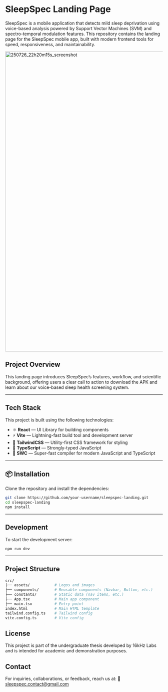 # SleepSpec Landing Page

SleepSpec is a mobile application that detects mild sleep deprivation using voice-based analysis powered by Support Vector Machines (SVM) and spectro-temporal modulation features. This repository contains the landing page for the SleepSpec mobile app, built with modern frontend tools for speed, responsiveness, and maintainability.

<img width="1904" height="958" alt="250726_22h20m15s_screenshot" src="https://github.com/user-attachments/assets/ea912e99-17b8-4433-be5b-c9acec919bd6" />

## Project Overview

This landing page introduces SleepSpec’s features, workflow, and scientific background, offering users a clear call to action to download the APK and learn about our voice-based sleep health screening system.

---

## Tech Stack

This project is built using the following technologies:

- ⚛️ **React** — UI Library for building components
- ⚡ **Vite** — Lightning-fast build tool and development server
- 🎨 **TailwindCSS** — Utility-first CSS framework for styling
- 🧪 **TypeScript** — Strongly-typed JavaScript
- 🚀 **SWC** — Super-fast compiler for modern JavaScript and TypeScript

---

## 📦 Installation

Clone the repository and install the dependencies:

```bash
git clone https://github.com/your-username/sleepspec-landing.git
cd sleepspec-landing
npm install
```

---

## Development

To start the development server:
```bash
npm run dev
```

---

## Project Structure

```bash
src/
├── assets/           # Logos and images
├── components/       # Reusable components (Navbar, Button, etc.)
├── constants/        # Static data (nav items, etc.)
├── App.tsx           # Main app component
├── main.tsx          # Entry point
index.html            # Main HTML template
tailwind.config.ts    # Tailwind config
vite.config.ts        # Vite config
```

## License 

This project is part of the undergraduate thesis developed by 16kHz Labs and is intended for academic and demonstration purposes.

## Contact

For inquiries, collaborations, or feedback, reach us at:
📧 sleepspec.contact@gmail.com
